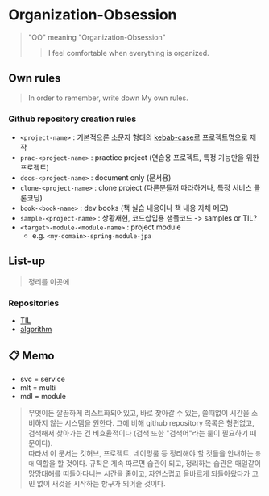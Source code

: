 # Organization-Obsession
> "OO" meaning "Organization-Obsession"  
>> I feel comfortable when everything is organized.

## Own rules
> In order to remember, write down My own rules.

### Github repository creation rules
- `<project-name>` : 기본적으론 소문자 형태의 [kebab-case](https://en.wiktionary.org/wiki/kebab_case)로 프로젝트명으로 제작
- `prac-<project-name>` : practice project (연습용 프로젝트, 특정 기능만을 위한 프로젝트)
- `docs-<project-name>` : document only (문서용)
- `clone-<project-name>` : clone project (다른분들꺼 따라하거나, 특정 서비스 클론코딩)
- `book-<book-name>` : dev books (책 실습 내용이나 책 내용 자체 메모)
- `sample-<project-name>` : 상황재현, 코드삽입용 샘플코드 -> samples or TIL?
- `<target>-module-<module-name>` : project module
  - e.g. `<my-domain>-spring-module-jpa`
<!-- - `course-<course-name>` : dev courses (강의 실습 내용이나 강의 내용 자체 메모) -->
<!-- - `toy-<project-name>` : toy only (장난감으로 만들어본 프로젝트) -->

## List-up
> 정리를 이곳에

### Repositories
- [TIL](https://github.com/bin-e/TIL)
- [algorithm](https://github.com/bin-e/algorithm)  

## :clipboard: Memo
- svc = service
- mlt = multi
- mdl = module

<!--
spring-module-abc -> Spring 프로젝트 전반부에서 사용할 abc 모듈
team-module-abc -> 보통 이런경우는 팀에서 사용하는건데 개인은 팀이 없으니까 그룹 (쓸일이 있나?)
project-module-abc -> 해당 플랫폼에서만 사용하는 모듈, 모놀리식이면 나누는게 의미가 있나 싶긴한데 일단 정의는 그렇게
-->

<!--
이걸 어떻게 기록해야 할지 모르겠음;
일단 github repository 정렬이 개판이기때문에 설명란에 구분을 좀 넣어서 프로젝트를 구분해보기로 시도
현재 DoAI:: dev-book:: Jeong-Uk:: 이런식으로 프로젝트 구분을 해둠. 여기 강의관련된거 추가해야함.
-->

> 무엇이든 깔끔하게 리스트화되어있고, 바로 찾아갈 수 있는, 쓸때없이 시간을 소비하지 않는 시스템을 원한다. 그에 비해 github repository 목록은 형편없고, 검색해서 찾아가는 건 비효율적이다 (검색 또한 "검색어"라는 룰이 필요하기 때문이다).  
> 따라서 이 문서는 깃허브, 프로젝트, 네이밍룰 등 정리해야 할 것들을 안내하는 `등대` 역할을 할 것이다. 규칙은 계속 따르면 습관이 되고, 정리하는 습관은 매일같이 망망대해를 떠돌아다니는 시간을 줄이고, 자연스럽고 올바르게 되돌아왔다가 고민 없이 새것을 시작하는 항구가 되어줄 것이다.

